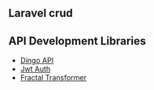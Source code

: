

## Laravel crud

## API Development Libraries

 - [Dingo API](https://github.com/dingo/api)
 - [Jwt Auth](https://github.com/tymondesigns/jwt-auth)
 - [Fractal Transformer](https://fractal.thephpleague.com/transformers/)
